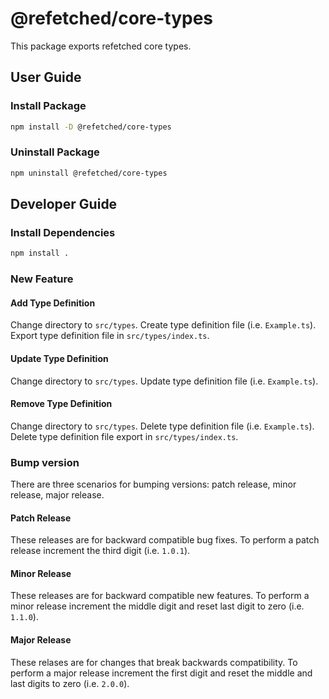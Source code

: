 # @refetched/core-types

This package exports refetched core types.

## User Guide

### Install Package

```bash
npm install -D @refetched/core-types
```

### Uninstall Package

```bash
npm uninstall @refetched/core-types
```

## Developer Guide

### Install Dependencies

```bash
npm install .
```

### New Feature

#### Add Type Definition

Change directory to `src/types`. Create type definition file (i.e. `Example.ts`). Export type definition file in `src/types/index.ts`.

#### Update Type Definition

Change directory to `src/types`. Update type definition file (i.e. `Example.ts`).

#### Remove Type Definition

Change directory to `src/types`. Delete type definition file (i.e. `Example.ts`). Delete type definition file export in `src/types/index.ts`.

### Bump version

There are three scenarios for bumping versions: patch release, minor release, major release.

#### Patch Release

These releases are for backward compatible bug fixes. To perform a patch release increment the third digit (i.e. `1.0.1`).

#### Minor Release

These releases are for backward compatible new features. To perform a minor release increment the middle digit and reset last digit to zero (i.e. `1.1.0`).

#### Major Release

These relases are for changes that break backwards compatibility. To perform a major release increment the first digit and reset the middle and last digits to zero (i.e. `2.0.0`).
